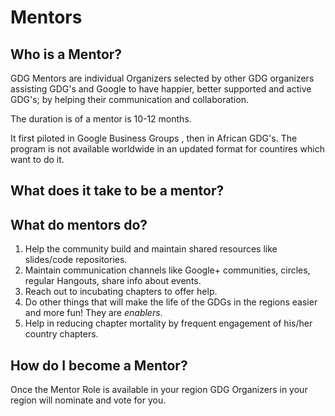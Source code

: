 # Mentors

## Who is a Mentor?

GDG Mentors are individual Organizers selected by other GDG organizers assisting GDG's and Google to have happier, 
better supported and active GDG's; by helping their communication and collaboration. 

The duration is of a mentor is 10-12 months.

It first piloted in Google Business Groups , then in African GDG's. The program is not available worldwide in an updated format for countires which want to do it.

## What does it take to be a mentor?

## What do mentors do?

1. Help the community build and maintain shared resources like slides/code repositories.
2. Maintain communication channels like Google+ communities, circles, regular Hangouts, share info about events.
3. Reach out to incubating chapters to offer help.
4. Do other things that will make the life of the GDGs in the regions easier and more fun! They are *enablers*.
5. Help in reducing chapter mortality by frequent engagement of his/her country chapters.


## How do I become a Mentor?

Once the Mentor Role is available in your region GDG Organizers in your region will nominate and vote for you. 
